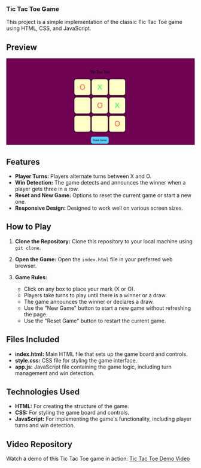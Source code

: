 ### Tic Tac Toe Game

This project is a simple implementation of the classic Tic Tac Toe game using HTML, CSS, and JavaScript.

## Preview

![Tic Tac Toe Preview](./pictures/Photo.png)

## Features

- **Player Turns:** Players alternate turns between X and O.
- **Win Detection:** The game detects and announces the winner when a player gets three in a row.
- **Reset and New Game:** Options to reset the current game or start a new one.
- **Responsive Design:** Designed to work well on various screen sizes.


## How to Play

1. **Clone the Repository:** Clone this repository to your local machine using `git clone`.
   
2. **Open the Game:** Open the `index.html` file in your preferred web browser.

3. **Game Rules:**
   - Click on any box to place your mark (X or O).
   - Players take turns to play until there is a winner or a draw.
   - The game announces the winner or declares a draw.
   - Use the "New Game" button to start a new game without refreshing the page.
   - Use the "Reset Game" button to restart the current game.

## Files Included

- **index.html:** Main HTML file that sets up the game board and controls.
- **style.css:** CSS file for styling the game interface.
- **app.js:** JavaScript file containing the game logic, including turn management and win detection.

## Technologies Used

- **HTML:** For creating the structure of the game.
- **CSS:** For styling the game board and controls.
- **JavaScript:** For implementing the game's functionality, including player turns and win detection.

## Video Repository

Watch a demo of this Tic Tac Toe game in action: [Tic Tac Toe Demo Video](https://youtu.be/SqrppLEljkY?si=k57-uiBtfbpGjQcr)
